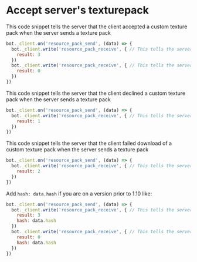 # Accept server's texturepack

This code snippet tells the server that the client accepted a custom texture pack when the server sends a texture pack

```js
bot._client.on('resource_pack_send', (data) => {
  bot._client.write('resource_pack_receive', { // This tells the server that the client accepted the resource pack.
    result: 3
  })
  bot._client.write('resource_pack_receive', { // This tells the server the client successfully loaded the resource pack.
    result: 0
  })
})
```

This code snippet tells the server that the client declined a custom texture pack when the server sends a texture pack
```js
bot._client.on('resource_pack_send', (data) => {
  bot._client.write('resource_pack_receive', { // This tells the server that the client declined the resource pack.
    result: 1
  })
})
```

This code snippet tells the server that the client failed download of a custom texture pack when the server sends a texture pack

```js
bot._client.on('resource_pack_send', (data) => {
  bot._client.write('resource_pack_receive', { // This tells the server that the client accepted the resource pack.
    result: 2
  })
})
```

Add `hash: data.hash` if you are on a version prior to 1.10 like:
```js
bot._client.on('resource_pack_send', (data) => {
  bot._client.write('resource_pack_receive', { // This tells the server that the client accepted the resource pack.
    result: 3
    hash: data.hash
  })
  bot._client.write('resource_pack_receive', { // This tells the server the client successfully loaded the resource pack.
    result: 0
    hash: data.hash
  })
})
```


